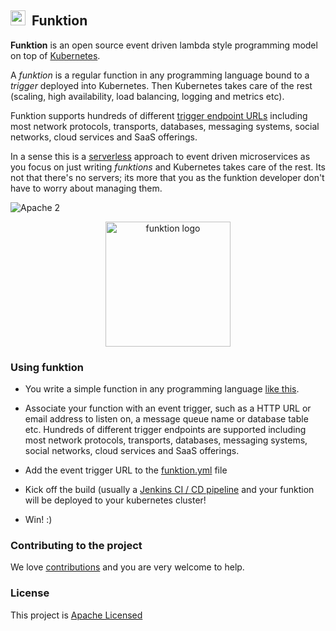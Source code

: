 ## <img src="https://raw.githubusercontent.com/fabric8io/funktion/master/docs/images/icon.png" width="24" height="24"/>&nbsp; Funktion

**Funktion** is an open source event driven lambda style programming model on top of [Kubernetes](http://kubernetes.io).

A _funktion_ is a regular function in any programming language bound to a _trigger_ deployed into Kubernetes. Then Kubernetes takes care of the rest (scaling, high availability, load balancing, logging and metrics etc).

Funktion supports hundreds of different [trigger endpoint URLs](http://camel.apache.org/components.html) including most network protocols, transports, databases, messaging systems, social networks, cloud services and SaaS offerings.

In a sense this is a [serverless](https://www.quora.com/What-is-Serverless-Computing) approach to event driven microservices as you focus on just writing _funktions_ and Kubernetes takes care of the rest. Its not that there's no servers; its more that you as the funktion developer don't have to worry about managing them.

![Apache 2](http://img.shields.io/badge/license-Apache%202-red.svg)

<p align="center">
  <a href="http://fabric8.io/">
  	<img src="https://raw.githubusercontent.com/fabric8io/funktion/master/docs/images/icon.png" alt="funktion logo" width="200" height="200"/>
  </a>
</p>


### Using funktion

* You write a simple function in any programming language [like this](https://github.com/fabric8io/funktion/blob/master/funktion-runtime/src/test/java/io/fabric8/funktion/sample/Main.java#L25-L27).

* Associate your function with an event trigger, such as a HTTP URL or email address to listen on, a message queue name or database table etc. Hundreds of different trigger endpoints are supported including most network protocols, transports, databases, messaging systems, social networks, cloud services and SaaS offerings.

* Add the event trigger URL to the [funktion.yml](funktion-runtime/funktion.yml) file

* Kick off the build (usually a [Jenkins CI / CD pipeline](http://fabric8.io/guide/cdelivery.html) and your funktion will be deployed to your kubernetes cluster!

* Win! :)

### Contributing to the project

We love [contributions](http://fabric8.io/contributing/index.html) and you are very welcome to help.

### License

This project is [Apache Licensed](license.txt)
